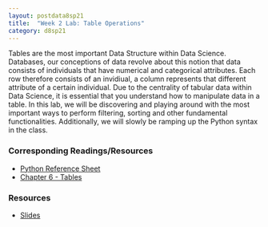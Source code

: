 ```yaml
---
layout: postdata8sp21
title:  "Week 2 Lab: Table Operations"
category: d8sp21
---
```


Tables are the most important Data Structure within Data Science. Databases, our conceptions of data revolve about this notion that data consists of individuals that have numerical and categorical attributes. Each row therefore consists of an invidiual, a column represents that different attribute of a certain individual. Due to the centrality of tabular data within Data Science, it is essential that you understand how to manipulate data in a table. In this lab, we will be discovering and playing around with the most important ways to perform filtering, sorting and other fundamental functionalities. Additionally, we will slowly be ramping up the Python syntax in the class.

### Corresponding Readings/Resources

- [Python Reference Sheet](http://data8.org/sp21/python-reference.html)
- [Chapter 6 - Tables](https://www.inferentialthinking.com/chapters/06/Tables.html)

### Resources

- [Slides](/assets/docs/d8-sp21-lab02.pdf)
